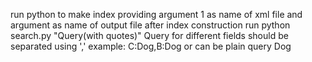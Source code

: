 run python to make index providing argument 1 as name of xml file and argument as name of output file
after index construction
run python search.py "Query(with quotes)"
Query for different fields should be separated using ','
example: C:Dog,B:Dog
or can be plain query
Dog
